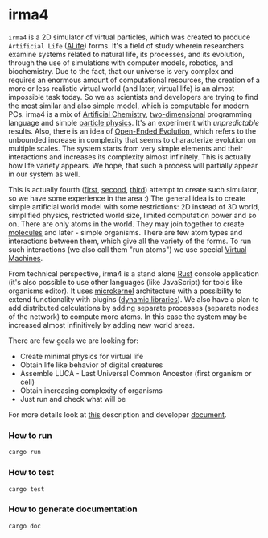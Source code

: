 # irma4

`irma4` is a 2D simulator of virtual particles, which was created to produce `Artificial Life` ([ALife](https://en.wikipedia.org/wiki/Artificial_life)) forms. It's a field of study wherein researchers examine systems related to natural life, its processes, and its evolution, through the use of simulations with computer models, robotics, and biochemistry. Due to the fact, that our universe is very complex and requires an enormous amount of computational resources, the creation of a more or less realistic virtual world (and later, virtual life) is an almost impossible task today. So we as scientists and developers are trying to find the most similar and also simple model, which is computable for modern PCs. irma4 is a mix of [Artificial Chemistry](https://en.m.wikipedia.org/wiki/Artificial_chemistry), [two-dimensional](https://esolangs.org/wiki/Category:Two-dimensional_languages) programming language and simple [particle physics](https://en.m.wikipedia.org/wiki/Particle_physics). It's an experiment with *unpredictable* results. Also, there is an idea of [Open-Ended Evolution](https://royalsocietypublishing.org/doi/10.1098/rsif.2018.0395#:~:text=10.1098%2Frsif.2018.0395-,Abstract,characterize%20evolution%20on%20multiple%20scales), which refers to the unbounded increase in complexity that seems to characterize evolution on multiple scales. The system starts from very simple elements and their interactions and increases its complexity almost infinitely. This is actually how life variety appears. We hope, that such a process will partially appear in our system as well.

This is actually fourth ([first](https://github.com/tmptrash/jevo), [second](https://github.com/tmptrash/construct), [third](https://github.com/tmptrash/irma)) attempt to create such simulator, so we have some experience in the area :) The general idea is to create simple artificial world model with some restrictions: 2D instead of 3D world, simplified physics, restricted world size, limited computation power and so on. There are only atoms in the world. They may join together to create [molecules](#Molecules) and later - simple organisms. There are few atom types and interactions between them, which give all the variety of the forms. To run such interactions (we also call them "run atoms") we use special [Virtual Machines](#Atomic-Virtual-Machines).

From technical perspective, irma4 is a stand alone [Rust](https://www.rust-lang.org/) console application (it's also possible to use other languages (like JavaScript) for tools like organisms editor). It uses [microkernel](https://en.wikipedia.org/wiki/Microkernel) architecture with a possibility to extend functionality with plugins ([dynamic libraries](https://en.wikipedia.org/wiki/Dynamic-link_library)). We also have a plan to add distributed calculations by adding separate processes (separate nodes of the network) to compute more atoms. In this case the system may be increased almost infinitively by adding new world areas.

There are few goals we are looking for:

- Create minimal physics for virtual life
- Obtain life like behavior of digital creatures
- Assemble LUCA - Last Universal Common Ancestor (first organism or cell)
- Obtain increasing complexity of organisms
- Just run and check what will be

For more details look at [this](https://github.com/tmptrash/irma4/wiki/Project-overview) description and developer [document](https://docs.google.com/document/d/1I4wnmFnxpCtH4gmAgwguqrFmK4xMWq0tq7pvmjfqguU/edit#).

### How to run

```
cargo run
```

### How to test

```
cargo test
```

### How to generate documentation

```
cargo doc
```
